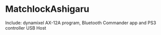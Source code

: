 # MatchlockAshigaru
Include: dynamixel AX-12A program, Bluetooth Commander app and PS3 controller USB Host
